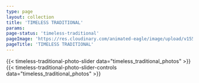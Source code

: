 ```yaml
---
type: page
layout: collection
title: 'TIMELESS TRADITIONAL'
params:
page-status: 'timeless-traditional'
pageImage: 'https://res.cloudinary.com/animated-eagle/image/upload/v1552441075/OnPoint%20Custom%20Homes/OnPoint-Custom-Homes-00065-1400x1080.jpg'
pageTitle: 'TIMELESS TRADITIONAL'
---
```


<div class='slider bg-grey-lighter w-full py-5 mb-5 h-auto'>
{{< timeless-traditional-photo-slider data="timeless_traditional_photos" >}}
</div>

<div class='flex flex-wrap slider-nav'>
{{< timeless-traditional-photo-slider-controls data="timeless_traditional_photos" >}}
</div>